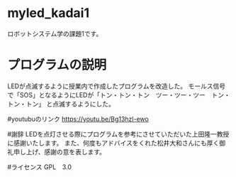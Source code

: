 # myled_kadai1
ロボットシステム学の課題1です。

# プログラムの説明
LEDが点滅するように授業内で作成したプログラムを改造した。
モールス信号で「SOS」となるようにLEDが「トン・トン・トン　ツー・ツー・ツー　トン・トン・トン」
と点滅するようにした。

#youtubuのリンク
https://youtu.be/Bg13hzl-ewo

#謝辞
LEDを点灯させる際にプログラムを参考にさせていただいた上田隆一教授に感謝いたします。
また、何度もアドバイスをくれた松井大和さんにも厚く御礼申し上げ、感謝の意を表します。

#ライセンス
GPL　3.0
